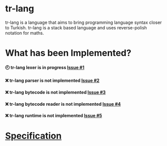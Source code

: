 # tr-lang

tr-lang is a language that aims to bring programming language syntax closer to Turkish.
tr-lang is a stack based language and uses reverse-polish notation for maths.

# What has been Implemented?

#### 🕘 tr-lang lexer is in progress [Issue #1](https://github.com/kaiserthe13th/tr-lang/issues/1#issue-1027652152)<br>
#### ❌ tr-lang parser is not implemented [Issue #2](https://github.com/kaiserthe13th/tr-lang/issues/2#issue-1027660436)<br>
#### ❌ tr-lang bytecode is not implemented [Issue #3](https://github.com/kaiserthe13th/tr-lang/issues/3#issue-1027661753)<br>
#### ❌ tr-lang bytecode reader is not implemented [Issue #4](https://github.com/kaiserthe13th/tr-lang/issues/4#issue-1027663331)<br>
#### ❌ tr-lang runtime is not implemented [Issue #5](https://github.com/kaiserthe13th/tr-lang/issues/5#issue-1027665033)<br>

# [Specification]()

